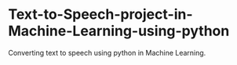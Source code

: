 # Text-to-Speech-project-in-Machine-Learning-using-python
Converting text to speech using python in Machine Learning.
